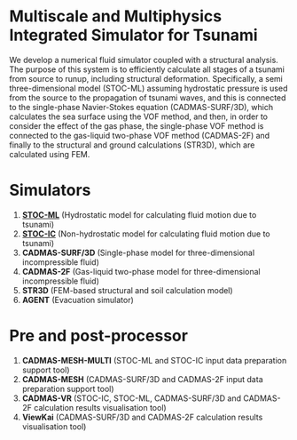 # Multiscale and Multiphysics Integrated Simulator for Tsunami
We develop a numerical fluid simulator coupled with a structural analysis. The purpose of this system is to efficiently calculate all stages of a tsunami from source to runup, including structural deformation. 
Specifically, a semi three-dimensional model (STOC-ML) assuming hydrostatic pressure is used from the source to the propagation of tsunami waves, and this is connected to the single-phase Navier-Stokes equation (CADMAS-SURF/3D), which calculates the sea surface using the VOF method, and then, in order to consider the effect of the gas phase, the single-phase VOF method is connected to the gas-liquid two-phase VOF method (CADMAS-2F) and finally to the structural and ground calculations (STR3D), which are calculated using FEM.
# Simulators
1. [**STOC-ML**](https://github.com/CADMAS-SURF/Multiscale-and-Multiphysics-Integrated-Simulator-for-Tsunami/tree/main/Simulators/STOC) (Hydrostatic model for calculating fluid motion due to tsunami)
2. [**STOC-IC**](https://github.com/CADMAS-SURF/Multiscale-and-Multiphysics-Integrated-Simulator-for-Tsunami/tree/main/Simulators/STOC) (Non-hydrostatic model for calculating fluid motion due to tsunami)
3. **CADMAS-SURF/3D** (Single-phase model for three-dimensional incompressible fluid)
4. **CADMAS-2F** (Gas-liquid two-phase model for three-dimensional incompressible fluid)
5. **STR3D** (FEM-based structural and soil calculation model)
6. **AGENT** (Evacuation simulator)
# Pre and post-processor
1. **CADMAS-MESH-MULTI** (STOC-ML and STOC-IC input data preparation support tool)
2. **CADMAS-MESH** (CADMAS-SURF/3D and CADMAS-2F input data preparation support tool)
3. **CADMAS-VR** (STOC-IC, STOC-ML, CADMAS-SURF/3D and CADMAS-2F calculation results visualisation tool)
4. **ViewKai** (CADMAS-SURF/3D and CADMAS-2F calculation results visualisation tool)
 
